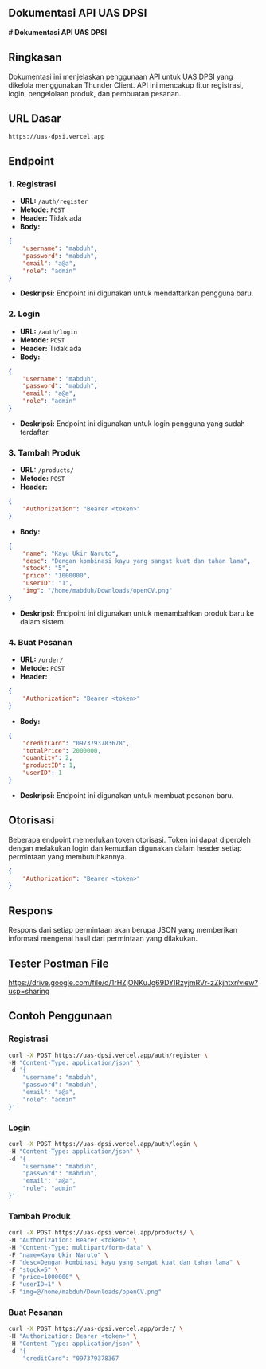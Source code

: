 ## Dokumentasi API UAS DPSI

**# Dokumentasi API UAS DPSI**

## Ringkasan

Dokumentasi ini menjelaskan penggunaan API untuk UAS DPSI yang dikelola menggunakan Thunder Client. API ini mencakup fitur registrasi, login, pengelolaan produk, dan pembuatan pesanan.

## URL Dasar

```
https://uas-dpsi.vercel.app
```

## Endpoint

### 1. Registrasi

- **URL:** `/auth/register`
- **Metode:** `POST`
- **Header:** Tidak ada
- **Body:**
```json
{
    "username": "mabduh",
    "password": "mabduh",
    "email": "a@a",
    "role": "admin"
}
```
- **Deskripsi:** Endpoint ini digunakan untuk mendaftarkan pengguna baru.

### 2. Login

- **URL:** `/auth/login`
- **Metode:** `POST`
- **Header:** Tidak ada
- **Body:**
```json
{
    "username": "mabduh",
    "password": "mabduh",
    "email": "a@a",
    "role": "admin"
}
```
- **Deskripsi:** Endpoint ini digunakan untuk login pengguna yang sudah terdaftar.

### 3. Tambah Produk

- **URL:** `/products/`
- **Metode:** `POST`
- **Header:**
```json
{
    "Authorization": "Bearer <token>"
}
```
- **Body:**
```json
{
    "name": "Kayu Ukir Naruto",
    "desc": "Dengan kombinasi kayu yang sangat kuat dan tahan lama",
    "stock": "5",
    "price": "1000000",
    "userID": "1",
    "img": "/home/mabduh/Downloads/openCV.png"
}
```
- **Deskripsi:** Endpoint ini digunakan untuk menambahkan produk baru ke dalam sistem.

### 4. Buat Pesanan

- **URL:** `/order/`
- **Metode:** `POST`
- **Header:**
```json
{
    "Authorization": "Bearer <token>"
}
```
- **Body:**
```json
{
    "creditCard": "0973793783678",
    "totalPrice": 2000000,
    "quantity": 2,
    "productID": 1,
    "userID": 1
}
```
- **Deskripsi:** Endpoint ini digunakan untuk membuat pesanan baru.

## Otorisasi

Beberapa endpoint memerlukan token otorisasi. Token ini dapat diperoleh dengan melakukan login dan kemudian digunakan dalam header setiap permintaan yang membutuhkannya.

```json
{
    "Authorization": "Bearer <token>"
}
```

## Respons

Respons dari setiap permintaan akan berupa JSON yang memberikan informasi mengenai hasil dari permintaan yang dilakukan.

## Tester Postman File
https://drive.google.com/file/d/1rHZjONKuJg69DYIRzyjmRVr-zZkjhtxr/view?usp=sharing

## Contoh Penggunaan

### Registrasi

```bash
curl -X POST https://uas-dpsi.vercel.app/auth/register \
-H "Content-Type: application/json" \
-d '{
    "username": "mabduh",
    "password": "mabduh",
    "email": "a@a",
    "role": "admin"
}'
```

### Login

```bash
curl -X POST https://uas-dpsi.vercel.app/auth/login \
-H "Content-Type: application/json" \
-d '{
    "username": "mabduh",
    "password": "mabduh",
    "email": "a@a",
    "role": "admin"
}'
```

### Tambah Produk

```bash
curl -X POST https://uas-dpsi.vercel.app/products/ \
-H "Authorization: Bearer <token>" \
-H "Content-Type: multipart/form-data" \
-F "name=Kayu Ukir Naruto" \
-F "desc=Dengan kombinasi kayu yang sangat kuat dan tahan lama" \
-F "stock=5" \
-F "price=1000000" \
-F "userID=1" \
-F "img=@/home/mabduh/Downloads/openCV.png"
```

### Buat Pesanan

```bash
curl -X POST https://uas-dpsi.vercel.app/order/ \
-H "Authorization: Bearer <token>" \
-H "Content-Type: application/json" \
-d '{
    "creditCard": "097379378367